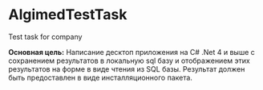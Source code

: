 # AlgimedTestTask
 Test task for company
<p>
<b>Основная цель:</b>
Написание десктоп приложения на C# .Net 4 и выше с сохранением результатов в локальную sql базу и отображением этих результатов на форме в виде чтения из SQL базы.
Результат должен быть предоставлен в виде инсталляционного пакета.

</p>
